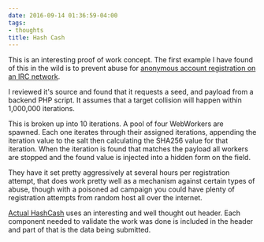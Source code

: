 ```yaml
---
date: 2016-09-14 01:36:59-04:00
tags:
- thoughts
title: Hash Cash
---
```


This is an interesting proof of work concept. The first example I have found of
this in the wild is to prevent abuse for [anonymous account registration on an
IRC network][1].

I reviewed it's source and found that it requests a seed, and payload from a
backend PHP script. It assumes that a target collision will happen within
1,000,000 iterations.

This is broken up into 10 iterations. A pool of four WebWorkers are spawned.
Each one iterates through their assigned iterations, appending the iteration
value to the salt then calculating the SHA256 value for that iteration. When
the iteration is found that matches the payload all workers are stopped and the
found value is injected into a hidden form on the field.

They have it set pretty aggressively at several hours per registration attempt,
that does work pretty well as a mechanism against certain types of abuse,
though with a poisoned ad campaign you could have plenty of registration
attempts from random host all over the internet.

[Actual HashCash][2] uses an interesting and well thought out header. Each
component needed to validate the work was done is included in the header and
part of that is the data being submitted.

[1]: https://www.hackint.org/ihashcash
[2]: https://en.wikipedia.org/wiki/Hashcash
